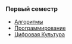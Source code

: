 ### Первый семестр

* [Алгоритмы](Algo)
* [Программирование](С)
* [Цифровая Культура](Digital_Culture)